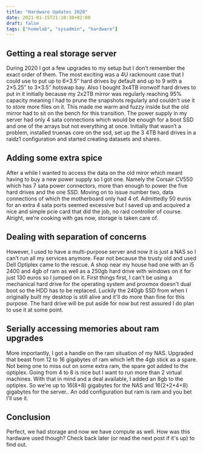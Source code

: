 ```yaml
---
title: "Hardware Updates 2020"
date: 2021-01-15T21:10:38+02:00
draft: false
tags: ["homelab", "sysadmin", "hardware"]
---
```


## Getting a real storage server
During 2020 I got a few upgrades to my setup but I don’t remember the exact order of them.
The most exciting was a 4U rackmount case that I could use to put up to 6×3.5″ hard drives by default and up to 9 with a 2×5.25″ to 3×3.5″ hotswap bay.
Also I bought 3x4TB ironwolf hard drives to put in it initially because my 2x2TB mirror was regularly reaching 95% capacity meaning I had to prune the snapshots regularly and couldn’t use it to store more files on it.
This made me warm and fuzzy inside but the old mirror had to sit on the bench for this transition.
The power supply in my server had only 4 sata connections which would be enough for a boot SSD and one of the arrays but not everything at once.
Initially that wasn’t a problem, installed truenas core on the ssd, set up the 3 4TB hard drives in a raidz1 configuration and started creating datasets and shares.

## Adding some extra spice
After a while I wanted to access the data on the old miror which meant having to buy a new power supply so I got one.
Namely the Corsair CV550 which has 7 sata power connectors, more than enough to power the five hard drives and the one SSD.
Moving on to issue number two, data connections of which the motherboard only had 4 of.
Admittedly 50 euros for an extra 4 sata ports seemed excessive but I saved up and acquired a nice and simple pcie card that did the job, no raid controller of course.
Alright, we’re cooking with gas now, storage is taken care of.

## Dealing with separation of concerns
However, I used to have a multi-purpose server and now it is just a NAS so I can’t run all my services anymore.
Fear not because the trusty old and used Dell Optiplex came to the rescue.
A shop near my house had one with an i5 2400 and 4gb of ram as well as a 250gb hard drive with windows on it for just 130 euros so I jumped on it.
First things first, I can't be using a mechanical hard drive for the operating system and proxmox doesn't dual boot so the HDD has to be replaced.
Luckily the 240gb SSD from when I originally built my desktop is still alive and it'll do more than fine for this purpose.
The hard drive will be put aside for now but rest assured I do plan to use it at some point.

## Serially accessing memories about ram upgrades
More importantly, I got a handle on the ram situation of my NAS.
Upgraded that beast from 12 to 16 gigabytes of ram which left the 4gb stick as a spare.
Not being one to miss out on some extra ram, the spare got added to the optiplex.
Going from 4 to 8 is nice but I want to run more than 2 virtual machines.
With that in mind and a deal available, I added an 8gb to the optiplex.
So we're up to 16(8+8) gigabytes for the NAS and 16(2+2+4+8) gigabytes for the server..
An odd configuration but ram is ram and you bet I’ll use it.

## Conclusion
Perfect, we had storage and now we have compute as well.
How was this hardware used though? Check back later (or read the next post if it's up) to find out.
